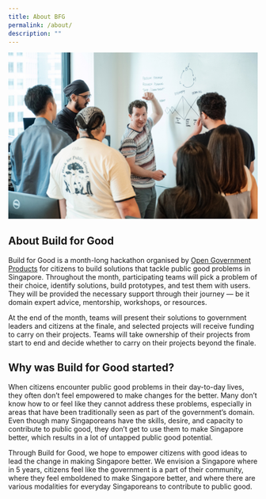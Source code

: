```yaml
---
title: About BFG
permalink: /about/
description: ""
---
```

![](/images/hackathon%204%20jan%20%20(46).jpg)
## **About Build for Good**

Build for Good is a month-long hackathon organised by [Open Government Products](open.gov.sg) for citizens to build solutions that tackle public good problems in Singapore. Throughout the month, participating teams will pick a problem of their choice, identify solutions, build prototypes, and test them with users. They will be provided the necessary support through their journey — be it domain expert advice, mentorship, workshops, or resources.

At the end of the month, teams will present their solutions to government leaders and citizens at the finale, and selected projects will receive funding to carry on their projects. Teams will take ownership of their projects from start to end and decide whether to carry on their projects beyond the finale. 

## **Why was Build for Good started?**

When citizens encounter public good problems in their day-to-day lives, they often don’t feel empowered to make changes for the better. Many don’t know how to or feel like they cannot address these problems, especially in areas that have been traditionally seen as part of the government’s domain. Even though many Singaporeans have the skills, desire, and capacity to contribute to public good, they don’t get to use them to make Singapore better, which results in a lot of untapped public good potential.

Through Build for Good, we hope to empower citizens with good ideas to lead the change in making Singapore better. We envision a Singapore where in 5 years, citizens feel like the government is a part of their community, where they feel emboldened to make Singapore better, and where there are various modalities for everyday Singaporeans to contribute to public good.